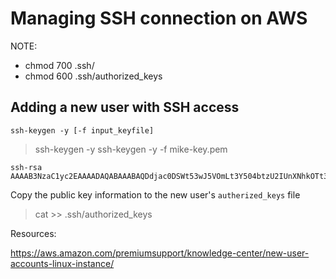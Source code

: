 # Managing SSH connection on AWS

NOTE:

- chmod 700 .ssh/
- chmod 600 .ssh/authorized_keys

## Adding a new user with SSH access

`ssh-keygen -y [-f input_keyfile]`
> ssh-keygen -y
> ssh-keygen -y -f mike-key.pem

``` console
ssh-rsa AAAAB3NzaC1yc2EAAAADAQABAAABAQDdjac0DSWt53wJ5VOmLt3Y504btzU2IUnXNhkOTt3yREbra2Ufl4HBnPCdj13JP7YZGW6MfGURzXoErR/zigPwbFhlsHiMEVdKfeyRajdfskhafjdskh0RvtcoyJxlDAK05T95rpaoWZ3T5hMjRy6hC7MHqjH02C9DrBcoD2wNTGVtfPrwUPZizXLvjkFnPpSmCHrjy0AoxUrWZIhdDpAneXfV5EfFXVjGWVp5+LqcQqesbMAdX2qAvkM23BLaRuORZm5+2wGTlhnymH/yYd/JzmDI5iiMKdw5suEV7nJE+v6e1Knz48wQWrC2SrkxlFLfH7A6GoR06TW1SgV6fsWp7heb
```

Copy the public key information to the new user's `autherized_keys` file

> cat >> .ssh/authorized_keys

Resources:

https://aws.amazon.com/premiumsupport/knowledge-center/new-user-accounts-linux-instance/